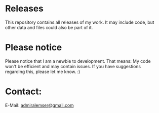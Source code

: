 # Releases
This repository contains all releases of my work. It may include code, but other data and files could also be part of it.

# Please notice
Please notice that I am a newbie to development. That means: My code won't be efficient and may contain issues. If you have suggestions regarding this, please let me know. :)

# Contact:
E-Mail: admiralemser@gmail.com